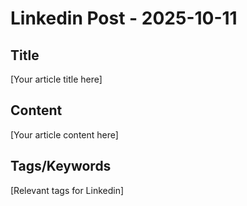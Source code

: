 # Linkedin Post - 2025-10-11

## Title
[Your article title here]

## Content
[Your article content here]

## Tags/Keywords
[Relevant tags for Linkedin]
